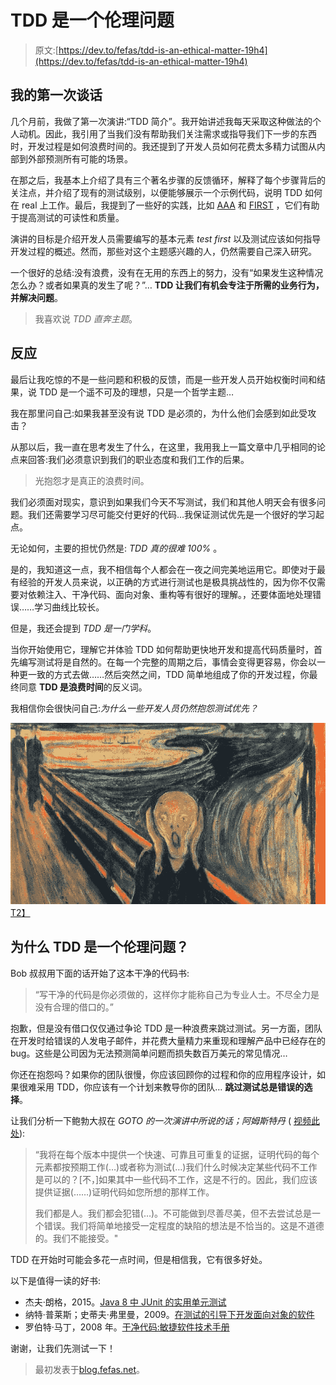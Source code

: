# TDD 是一个伦理问题

> 原文:[https://dev.to/fefas/tdd-is-an-ethical-matter-19h4](https://dev.to/fefas/tdd-is-an-ethical-matter-19h4)

## 我的第一次谈话

几个月前，我做了第一次演讲:“TDD 简介”。我开始讲述我每天采取这种做法的个人动机。因此，我引用了当我们没有帮助我们关注需求或指导我们下一步的东西时，开发过程是如何浪费时间的。我还提到了开发人员如何花费太多精力试图从内部到外部预测所有可能的场景。

在那之后，我基本上介绍了具有三个著名步骤的反馈循环，解释了每个步骤背后的关注点，并介绍了现有的测试级别，以便能够展示一个示例代码，说明 TDD 如何在 real 上工作。最后，我提到了一些好的实践，比如 [AAA](http://wiki.c2.com/?ArrangeActAssert) 和 [FIRST](https://pragprog.com/magazines/2012-01/unit-tests-are-first) ，它们有助于提高测试的可读性和质量。

演讲的目标是介绍开发人员需要编写的基本元素 *test first* 以及测试应该如何指导开发过程的概述。然而，那些对这个主题感兴趣的人，仍然需要自己深入研究。

一个很好的总结:没有浪费，没有在无用的东西上的努力，没有“如果发生这种情况怎么办？或者如果真的发生了呢？”… **TDD 让我们有机会专注于所需的业务行为，并解决问题**。

> 我喜欢说 *TDD 直奔主题*。

## 反应

最后让我吃惊的不是一些问题和积极的反馈，而是一些开发人员开始权衡时间和结果，说 TDD 是一个遥不可及的理想，只是一个哲学主题…

我在那里问自己:如果我甚至没有说 TDD 是必须的，为什么他们会感到如此受攻击？

从那以后，我一直在思考发生了什么，在这里，我用我上一篇文章中几乎相同的论点来回答:我们必须意识到我们的职业态度和我们工作的后果。

> 光抱怨才是真正的浪费时间。

我们必须面对现实，意识到如果我们今天不写测试，我们和其他人明天会有很多问题。我们还需要学习尽可能交付更好的代码…我保证测试优先是一个很好的学习起点。

无论如何，主要的担忧仍然是: *TDD 真的很难 100%* 。

是的，我知道这一点，我不相信每个人都会在一夜之间完美地运用它。即使对于最有经验的开发人员来说，以正确的方式进行测试也是极具挑战性的，因为你不仅需要对依赖注入、干净代码、面向对象、重构等有很好的理解。，还要体面地处理错误……学习曲线比较长。

但是，我还会提到 *TDD 是一门学科*。

当你开始使用它，理解它并体验 TDD 如何帮助更快地开发和提高代码质量时，首先编写测试将是自然的。在每一个完整的周期之后，事情会变得更容易，你会以一种更一致的方式去做……然后突然之间，TDD 简单地组成了你的开发过程，你最终同意 **TDD 是浪费时间**的反义词。

我相信你会很快问自己:*为什么一些开发人员仍然抱怨测试优先？*

[![Total Mess](img/bbd1984c9d62cf829f9367b9e9634abe.png)T2】](https://res.cloudinary.com/practicaldev/image/fetch/s--jKhl6b2c--/c_limit%2Cf_auto%2Cfl_progressive%2Cq_auto%2Cw_880/https://blog.fefas.net/asseimg/posts/2018-01-02-tdd-is-an-ethical-matter-scream.jpg)

## 为什么 TDD 是一个伦理问题？

Bob 叔叔用下面的话开始了这本干净的代码书:

> “写干净的代码是你必须做的，这样你才能称自己为专业人士。不尽全力是没有合理的借口的。”

抱歉，但是没有借口仅仅通过争论 TDD 是一种浪费来跳过测试。另一方面，团队在开发时给错误的人发电子邮件，并花费大量精力来重现和理解产品中已经存在的 bug。这些是公司因为无法预测简单问题而损失数百万美元的常见情况…

你还在抱怨吗？如果你的团队很慢，你应该回顾你的过程和你的应用程序设计，如果很难采用 TDD，你应该有一个计划来教导你的团队… **跳过测试总是错误的选择**。

让我们分析一下鲍勃大叔在 *GOTO 的一次演讲中所说的话；阿姆斯特丹* ( [视频此处](https://www.youtube.com/watch?v=Tng6Fox8EfI&t=2500)):

> “我将在每个版本中提供一个快速、可靠且可重复的证据，证明代码的每个元素都按预期工作(…)或者称为测试(…)我们什么时候决定某些代码不工作是可以的？[不，]如果其中一些代码不工作，这是不行的。因此，我们应该提供证据(……)证明代码如您所想的那样工作。
> 
> 我们都是人。我们都会犯错(…)。不可能做到尽善尽美，但不去尝试总是一个错误。我们将简单地接受一定程度的缺陷的想法是不恰当的。这是不道德的。我们不能接受。"

TDD 在开始时可能会多花一点时间，但是相信我，它有很多好处。

以下是值得一读的好书:

*   杰夫·朗格，2015。[Java 8 中 JUnit 的实用单元测试](https://www.amazon.com/Pragmatic-Unit-Testing-Java-JUnit-ebook/dp/B00VXT0ZA2)
*   纳特·普莱斯；史蒂夫·弗里曼，2009。[在测试的引导下开发面向对象的软件](https://www.amazon.com/Growing-Object-Oriented-Software-Guided-Tests/dp/0321503627)
*   罗伯特·马丁，2008 年。[干净代码:敏捷软件技术手册](https://www.amazon.com/Clean-Code-Handbook-Software-Craftsmanship/dp/0132350882)

谢谢，让我们先测试一下！

> 最初发表于[blog.fefas.net](https://blog.fefas.net/tdd-is-an-ethical-matter)。